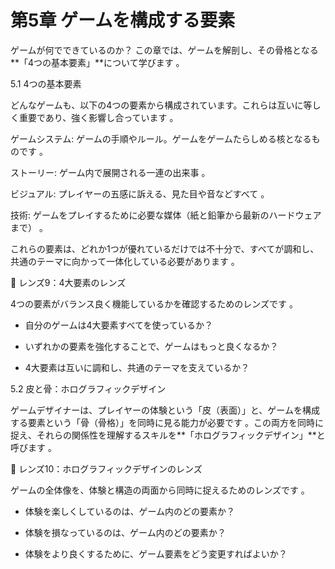 # 第5章 ゲームを構成する要素

ゲームが何でできているのか？ この章では、ゲームを解剖し、その骨格となる**「4つの基本要素」**について学びます 。

5.1 4つの基本要素

どんなゲームも、以下の4つの要素から構成されています。これらは互いに等しく重要であり、強く影響し合っています 。

ゲームシステム: ゲームの手順やルール。ゲームをゲームたらしめる核となるものです 。

ストーリー: ゲーム内で展開される一連の出来事 。

ビジュアル: プレイヤーの五感に訴える、見た目や音などすべて 。

技術: ゲームをプレイするために必要な媒体（紙と鉛筆から最新のハードウェアまで） 。

これらの要素は、どれか1つが優れているだけでは不十分で、すべてが調和し、共通のテーマに向かって一体化している必要があります 。

💎 レンズ9：4大要素のレンズ

4つの要素がバランス良く機能しているかを確認するためのレンズです 。

* 自分のゲームは4大要素すべてを使っているか？

* いずれかの要素を強化することで、ゲームはもっと良くなるか？

* 4大要素は互いに調和し、共通のテーマを支えているか？

5.2 皮と骨：ホログラフィックデザイン

ゲームデザイナーは、プレイヤーの体験という「皮（表面）」と、ゲームを構成する要素という「骨（骨格）」を同時に見る能力が必要です 。この両方を同時に捉え、それらの関係性を理解するスキルを**「ホログラフィックデザイン」**と呼びます 。

💎 レンズ10：ホログラフィックデザインのレンズ

ゲームの全体像を、体験と構造の両面から同時に捉えるためのレンズです 。

* 体験を楽しくしているのは、ゲーム内のどの要素か？

* 体験を損なっているのは、ゲーム内のどの要素か？

* 体験をより良くするために、ゲーム要素をどう変更すればよいか？

